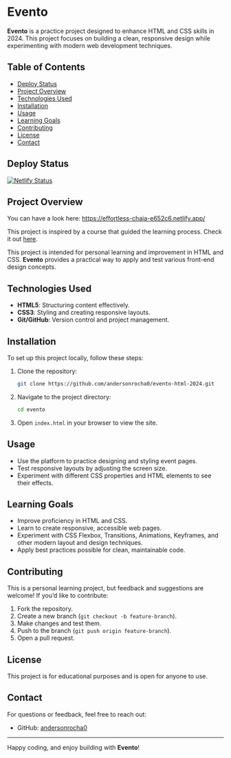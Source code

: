 
# Evento

**Evento** is a practice project designed to enhance HTML and CSS skills in 2024. This project focuses on building a clean, responsive design while experimenting with modern web development techniques.

## Table of Contents

- [Deploy Status](#deploy-status)
- [Project Overview](#project-overview)
- [Technologies Used](#technologies-used)
- [Installation](#installation)
- [Usage](#usage)
- [Learning Goals](#learning-goals)
- [Contributing](#contributing)
- [License](#license)
- [Contact](#contact)

## Deploy Status

[![Netlify Status](https://api.netlify.com/api/v1/badges/11f8c340-0ad6-48dd-9462-9d14e539d3e8/deploy-status)](https://app.netlify.com/sites/effortless-chaja-e652c6/deploys)

## Project Overview

You can have a look here: https://effortless-chaja-e652c6.netlify.app/

This project is inspired by a course that guided the learning process. Check it out [here](https://youtu.be/uDkjZ-UjgX0?si=wPdri7ZnP89dN5gb).

This project is intended for personal learning and improvement in HTML and CSS. **Evento** provides a practical way to apply and test various front-end design concepts.

## Technologies Used

- **HTML5**: Structuring content effectively.
- **CSS3**: Styling and creating responsive layouts.
- **Git/GitHub**: Version control and project management.

## Installation

To set up this project locally, follow these steps:

1. Clone the repository:

   ```bash
   git clone https://github.com/andersonrocha0/evento-html-2024.git
   ```

2. Navigate to the project directory:

   ```bash
   cd evento
   ```

3. Open `index.html` in your browser to view the site.

## Usage

- Use the platform to practice designing and styling event pages.
- Test responsive layouts by adjusting the screen size.
- Experiment with different CSS properties and HTML elements to see their effects.

## Learning Goals

- Improve proficiency in HTML and CSS.
- Learn to create responsive, accessible web pages.
- Experiment with CSS Flexbox, Transitions, Animations, Keyframes, and other modern layout and design techniques.
- Apply best practices possible for clean, maintainable code.

## Contributing

This is a personal learning project, but feedback and suggestions are welcome! If you’d like to contribute:

1. Fork the repository.
2. Create a new branch (`git checkout -b feature-branch`).
3. Make changes and test them.
4. Push to the branch (`git push origin feature-branch`).
5. Open a pull request.

## License

This project is for educational purposes and is open for anyone to use.

## Contact

For questions or feedback, feel free to reach out:

- GitHub: [andersonrocha0](https://github.com/andersonrocha0)

---

Happy coding, and enjoy building with **Evento**!
